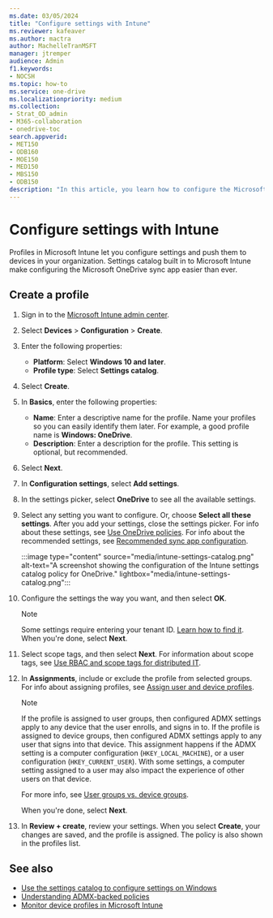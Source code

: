 ```yaml
---
ms.date: 03/05/2024
title: "Configure settings with Intune"
ms.reviewer: kafeaver
ms.author: mactra
author: MachelleTranMSFT
manager: jtremper
audience: Admin
f1.keywords:
- NOCSH
ms.topic: how-to
ms.service: one-drive
ms.localizationpriority: medium
ms.collection: 
- Strat_OD_admin
- M365-collaboration
- onedrive-toc
search.appverid:
- MET150
- ODB160
- MOE150
- MED150
- MBS150
- ODB150
description: "In this article, you learn how to configure the Microsoft OneDrive sync app by using settings catalog in Microsoft Intune."
---
```


# Configure settings with Intune

Profiles in Microsoft Intune let you configure settings and push them to devices in your organization. Settings catalog built in to Microsoft Intune make configuring the Microsoft OneDrive sync app easier than ever.

## Create a profile

1. Sign in to the [Microsoft Intune admin center](https://go.microsoft.com/fwlink/?linkid=2109431).
1. Select **Devices** > **Configuration** > **Create**.
1. Enter the following properties:

    - **Platform**: Select **Windows 10 and later**.
    - **Profile type**: Select **Settings catalog**.

1. Select **Create**.
1. In **Basics**, enter the following properties:

    - **Name**: Enter a descriptive name for the profile. Name your profiles so you can easily identify them later. For example, a good profile name is **Windows: OneDrive**.
    - **Description**: Enter a description for the profile. This setting is optional, but recommended.

1. Select **Next**.

1. In **Configuration settings**, select **Add settings**.

1. In the settings picker, select **OneDrive** to see all the available settings.

1. Select any setting you want to configure. Or, choose **Select all these settings**. After you add your settings, close the settings picker.
    For info about these settings, see [Use OneDrive policies](use-group-policy.md). For info about the recommended settings, see [Recommended sync app configuration](ideal-state-configuration.md).

    :::image type="content" source="media/intune-settings-catalog.png" alt-text="A screenshot showing the configuration of the Intune settings catalog policy for OneDrive." lightbox="media/intune-settings-catalog.png":::

1. Configure the settings the way you want, and then select **OK**.
    > [!NOTE]
    > Some settings require entering your tenant ID. [Learn how to find it](find-your-office-365-tenant-id.md). When you're done, select **Next**.

1. Select scope tags, and then select **Next**. For information about scope tags, see [Use RBAC and scope tags for distributed IT](/mem/intune/fundamentals/scope-tags).

1. In **Assignments**, include or exclude the profile from selected groups. For info about assigning profiles, see [Assign user and device profiles](/mem/intune/configuration/device-profile-assign).

    > [!NOTE]
    > If the profile is assigned to user groups, then configured ADMX settings apply to any device that the user enrolls, and signs in to. If the profile is assigned to device groups, then configured ADMX settings apply to any user that signs into that device. This assignment happens if the ADMX setting is a computer configuration (`HKEY_LOCAL_MACHINE`), or a user configuration (`HKEY_CURRENT_USER`). With some settings, a computer setting assigned to a user may also impact the experience of other users on that device.
    >
    > For more info, see [User groups vs. device groups](/mem/intune/configuration/device-profile-assign#user-groups-vs-device-groups).

    When you're done, select **Next**.

1. In **Review + create**, review your settings. When you select **Create**, your changes are saved, and the profile is assigned. The policy is also shown in the profiles list.

## See also

- [Use the settings catalog to configure settings on Windows](/mem/intune/configuration/settings-catalog)
- [Understanding ADMX-backed policies](/windows/client-management/mdm/understanding-admx-backed-policies)
- [Monitor device profiles in Microsoft Intune](/mem/intune/configuration/device-profile-monitor)

